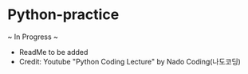# Python-practice
~ In Progress ~

- ReadMe to be added
- Credit: Youtube "Python Coding Lecture" by Nado Coding(나도코딩)

